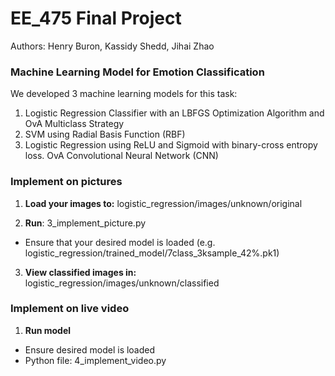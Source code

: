 # EE_475 Final Project

Authors: Henry Buron, Kassidy Shedd, Jihai Zhao

### Machine Learning Model for Emotion Classification

We developed 3 machine learning models for this task:
1. Logistic Regression Classifier with an LBFGS Optimization Algorithm and OvA Multiclass Strategy
2. SVM using Radial Basis Function (RBF)
3. Logistic Regression using ReLU and Sigmoid with binary-cross entropy loss. OvA Convolutional Neural Network (CNN)

### Implement on pictures

1. **Load your images to:** logistic_regression/images/unknown/original

2. **Run**: 3_implement_picture.py
* Ensure that your desired model is loaded (e.g. logistic_regression/trained_model/7class_3ksample_42%.pk1)

3. **View classified images in:** logistic_regression/images/unknown/classified

### Implement on live video

1. **Run model**
* Ensure desired model is loaded
* Python file: 4_implement_video.py



